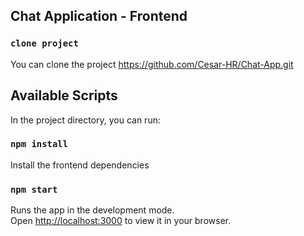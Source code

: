 ## Chat Application - Frontend

### `clone project`

You can clone the project https://github.com/Cesar-HR/Chat-App.git

## Available Scripts

In the project directory, you can run:

### `npm install`

Install the frontend dependencies

### `npm start`

Runs the app in the development mode.\
Open [http://localhost:3000](http://localhost:3000) to view it in your browser.
